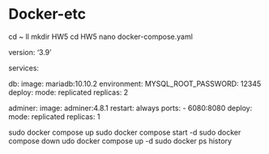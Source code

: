 # Docker-etc

cd ~
ll
mkdir HW5
cd HW5
nano docker-compose.yaml


version: ‘3.9’


services:


  db:
	image: mariadb:10.10.2
	environment:
  	  MYSQL_ROOT_PASSWORD: 12345
	deploy:
  	  mode: replicated
  	  replicas: 2
 
  adminer:
	image: adminer:4.8.1
	restart: always
	ports:
  	  - 6080:8080
	deploy:
  	  mode: replicated
  	  replicas: 1


sudo docker compose up
sudo docker compose start -d
sudo docker compose down
udo docker compose up -d
sudo docker ps
history
